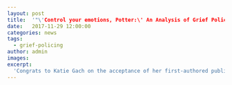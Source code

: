 ```yaml
---
layout: post
title:  '"\'Control your emotions, Potter:\' An Analysis of Grief Policing on Facebook in Response to Celebrity Death" has been accepted to CSCW 2018 Online First.'
date:   2017-11-29 12:00:00
categories: news
tags:
  - grief-policing
author: admin
images:
excerpt:
  'Congrats to Katie Gach on the acceptance of her first-authored publication: "Control your emotions, Potter:" An Analysis of Grief Policing on Facebook in Response to Celebrity Death. CSCW 2018 Online First.'
---
```

